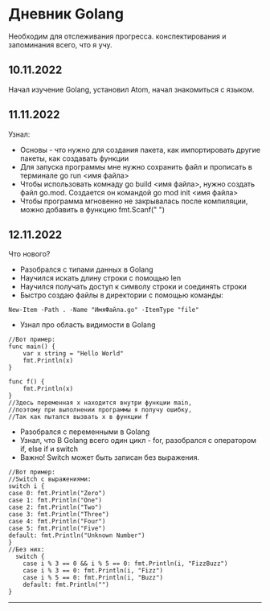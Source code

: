 # Дневник Golang
Необходим для отслеживания прогресса. конспектирования и запоминания всего, что я учу.
## 10.11.2022
Начал изучение Golang, установил Atom, начал знакомиться с языком.
## 11.11.2022
Узнал:
+ Основы - что нужно для создания пакета, как импортировать другие пакеты, как создавать функции
+ Для запуска программы мне нужно сохранить файл и прописать в терминале go run <имя файла>
+ Чтобы использовать комнаду go build <имя файла>, нужно создать файл go.mod. Создается он командой go mod init <имя файла>
+ Чтобы программа мгновенно не закрывалась после компиляции, можно добавить в функцию fmt.Scanf(" ")
## 12.11.2022
Что нового?
+ Разобрался с типами данных в Golang
+ Научился искать длину строки с помощью len
+ Научился получать доступ к символу строки и соединять строки
+ Быстро создаю файлы в директории с помощью команды:
```
New-Item -Path . -Name "ИмяФайла.go" -ItemType "file"
```
+ Узнал про область видимости в Golang
```
//Вот пример:
func main() {
    var x string = "Hello World"
    fmt.Println(x)
}

func f() {
    fmt.Println(x)
}
//Здесь переменная x находится внутри функции main,
//поэтому при выполнении программы я получу ошибку,
//Так как пытался вызвать x в функции f
```
+ Разобрался с переменными в Golang
+ Узнал, что В Golang всего один цикл - for, разобрался с оператором if, else if и switch
+ Важно! Switch может быть записан без выражения.
```
//Вот пример:
//Switch с выражениями:
switch i {
case 0: fmt.Println("Zero")
case 1: fmt.Println("One")
case 2: fmt.Println("Two")
case 3: fmt.Println("Three")
case 4: fmt.Println("Four")
case 5: fmt.Println("Five")
default: fmt.Println("Unknown Number")
}
//Без них:
  switch {
    case i % 3 == 0 && i % 5 == 0: fmt.Println(i, "FizzBuzz")
    case i % 3 == 0: fmt.Println(i, "Fizz")
    case i % 5 == 0: fmt.Println(i, "Buzz")
    default: fmt.Println("")
}
```
---

